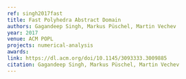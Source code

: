 ```yaml
---
ref: singh2017fast
title: Fast Polyhedra Abstract Domain
authors: Gagandeep Singh, Markus Püschel, Martin Vechev
year: 2017
venue: ACM POPL
projects: numerical-analysis
awards:
link: https://dl.acm.org/doi/10.1145/3093333.3009885
citation: Gagandeep Singh, Markus Püschel, Martin Vechev
---
```

